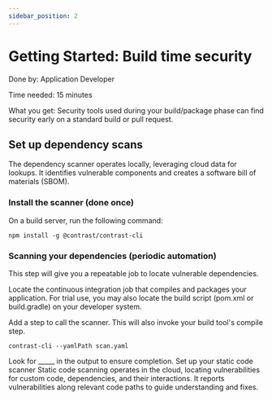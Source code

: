 ```yaml
---
sidebar_position: 2
---
```


# Getting Started: Build time security

Done by: Application Developer

Time needed: 15 minutes

What you get: Security tools used during your build/package phase can find security early on a standard build or pull request.

## Set up dependency scans
The dependency scanner operates locally, leveraging cloud data for lookups. It identifies vulnerable components and creates a software bill of materials (SBOM).

### Install the scanner (done once)
On a build server, run the following command:

```shell
npm install -g @contrast/contrast-cli
```
### Scanning your dependencies (periodic automation)
This step will give you a repeatable job to locate vulnerable dependencies.

Locate the continuous integration job that compiles and packages your application. For trial use, you may also locate the build script (pom.xml or build.gradle) on your developer system.

Add a step to call the scanner. This will also invoke your build tool's compile step.
```shell
contrast-cli --yamlPath scan.yaml
```
Look for _____ in the output to ensure completion.
Set up your static code scanner
Static code scanning operates in the cloud, locating vulnerabilities for custom code, dependencies, and their interactions. It reports vulnerabilities along relevant code paths to guide understanding and fixes.